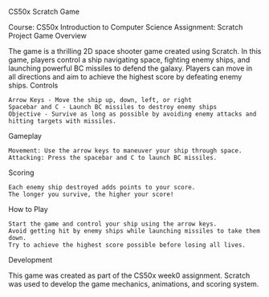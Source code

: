 CS50x Scratch Game


Course: CS50x Introduction to Computer Science
Assignment: Scratch Project
Game Overview

The game is a thrilling 2D space shooter game created using Scratch. In this game, players control a ship navigating space, fighting enemy ships, and launching powerful BC missiles to defend the galaxy. Players can move in all directions and aim to achieve the highest score by defeating enemy ships.
Controls

    Arrow Keys - Move the ship up, down, left, or right
    Spacebar and C - Launch BC missiles to destroy enemy ships
    Objective - Survive as long as possible by avoiding enemy attacks and hitting targets with missiles.

Gameplay

    Movement: Use the arrow keys to maneuver your ship through space.
    Attacking: Press the spacebar and C to launch BC missiles.

Scoring

    Each enemy ship destroyed adds points to your score.
    The longer you survive, the higher your score!

How to Play

    Start the game and control your ship using the arrow keys.
    Avoid getting hit by enemy ships while launching missiles to take them down.
    Try to achieve the highest score possible before losing all lives.

Development

This game was created as part of the CS50x week0 assignment. Scratch was used to develop the game mechanics, animations, and scoring system.

